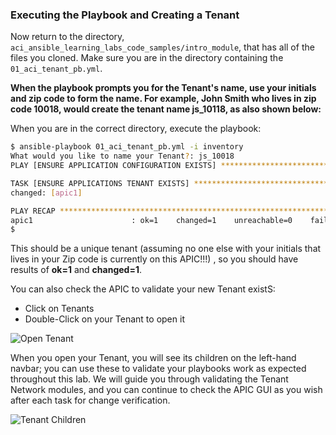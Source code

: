### Executing the Playbook and Creating a Tenant

Now return to the directory, `aci_ansible_learning_labs_code_samples/intro_module`, that has all of the files you cloned.  Make sure you are in the directory containing the `01_aci_tenant_pb.yml`.

**When the playbook  prompts you for the Tenant's name, use your initials and zip code to form the name. For example, John Smith who lives in zip code 10018, would create the tenant name js_10118, as also shown below:**

When you are in the correct directory, execute the playbook:


```bash
$ ansible-playbook 01_aci_tenant_pb.yml -i inventory
What would you like to name your Tenant?: js_10018
PLAY [ENSURE APPLICATION CONFIGURATION EXISTS] ***************************************************************************************

TASK [ENSURE APPLICATIONS TENANT EXISTS] ********************************************************************************************
changed: [apic1]

PLAY RECAP ***************************************************************************************************************************
apic1                      : ok=1    changed=1    unreachable=0    failed=0
$
```

This should be a unique tenant (assuming no one else with your initials that lives in your Zip code is currently on this APIC!!!) , so you should have results of **ok=1** and **changed=1**.

You can also check the APIC to validate your new Tenant existS:
* Click on Tenants
* Double-Click on your Tenant to open it

![Open Tenant](/posts/files/aci_ansible_part1/assets/images/all_tenant.png)

When you open your Tenant, you will see its children on the left-hand navbar; you can use these to validate your playbooks work as expected throughout this lab. We will guide you through validating the Tenant Network modules, and you can continue to check the APIC GUI as you wish after each task for change verification.

![Tenant Children](/posts/files/aci_ansible_part1/assets/images/open_tenant.png)
